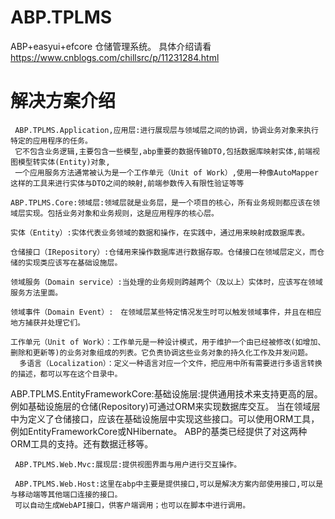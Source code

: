 # ABP.TPLMS
ABP+easyui+efcore 仓储管理系统。
   具体介绍请看  https://www.cnblogs.com/chillsrc/p/11231284.html
   
# 解决方案介绍
     ABP.TPLMS.Application,应用层:进行展现层与领域层之间的协调，协调业务对象来执行特定的应用程序的任务。
     它不包含业务逻辑,主要包含一些模型,abp重要的数据传输DTO,包括数据库映射实体,前端视图模型转实体(Entity)对象,
     一个应用服务方法通常被认为是一个工作单元（Unit of Work）,使用一种像AutoMapper这样的工具来进行实体与DTO之间的映射,前端参数传入有限性验证等等

    ABP.TPLMS.Core:领域层:领域层就是业务层，是一个项目的核心，所有业务规则都应该在领域层实现。包括业务对象和业务规则，这是应用程序的核心层。 

    实体（Entity）:实体代表业务领域的数据和操作，在实践中，通过用来映射成数据库表。

    仓储接口（IRepository）:仓储用来操作数据库进行数据存取。仓储接口在领域层定义，而仓储的实现类应该写在基础设施层。

    领域服务（Domain service）:当处理的业务规则跨越两个（及以上）实体时，应该写在领域服务方法里面。

    领域事件（Domain Event）:　在领域层某些特定情况发生时可以触发领域事件，并且在相应地方捕获并处理它们。　

    工作单元（Unit of Work）：工作单元是一种设计模式，用于维护一个由已经被修改(如增加、删除和更新等)的业务对象组成的列表。它负责协调这些业务对象的持久化工作及并发问题。
      多语言（Localization）：定义一种语言对应一个文件，把应用中所有需要进行多语言转换的描述，都可以写在这个目录中。

   ABP.TPLMS.EntityFrameworkCore:基础设施层:提供通用技术来支持更高的层。例如基础设施层的仓储(Repository)可通过ORM来实现数据库交互。
      当在领域层中为定义了仓储接口，应该在基础设施层中实现这些接口。可以使用ORM工具，例如EntityFrameworkCore或NHibernate。
      ABP的基类已经提供了对这两种ORM工具的支持。还有数据迁移等。

     ABP.TPLMS.Web.Mvc:展现层:提供视图界面与用户进行交互操作。

     ABP.TPLMS.Web.Host:这里在abp中主要是提供接口,可以是解决方案内部使用接口,可以是与移动端等其他端口连接的接口。
     可以自动生成WebAPI接口，供客户端调用；也可以在脚本中进行调用。
